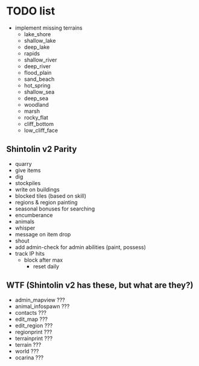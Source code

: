 # TODO list

* implement missing terrains
  * lake_shore
  * shallow_lake
  * deep_lake
  * rapids
  * shallow_river
  * deep_river
  * flood_plain
  * sand_beach
  * hot_spring
  * shallow_sea
  * deep_sea
  * woodland
  * marsh
  * rocky_flat
  * cliff_bottom
  * low_cliff_face

## Shintolin v2 Parity

* quarry
* give items
* dig
* stockpiles
* write on buildings
* blocked tiles (based on skill)
* regions & region painting
* seasonal bonuses for searching
* encumberance
* animals
* whisper
* message on item drop
* shout
* add admin-check for admin abilities (paint, possess)
* track IP hits
  * block after max
    * reset daily

## WTF (Shintolin v2 has these, but what are they?)

* admin_mapview ???
* animal_infospawn ???
* contacts ???
* edit_map ???
* edit_region ???
* regionprint ???
* terrainprint ???
* terrain ???
* world ???
* ocarina ???
